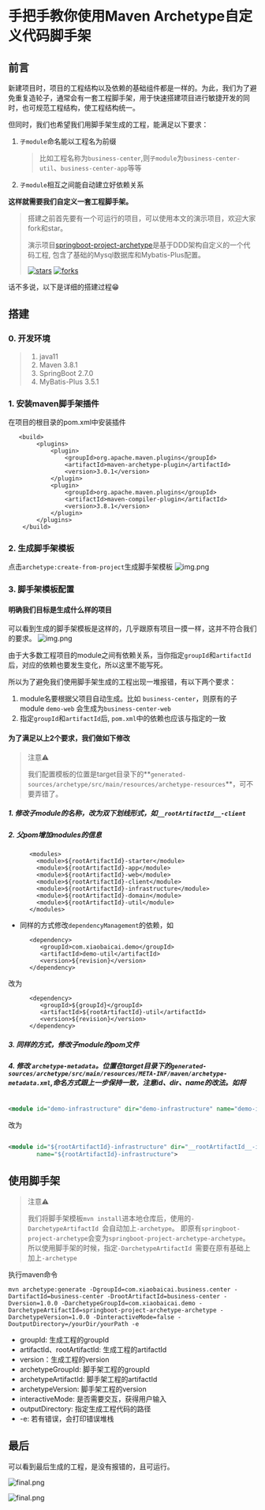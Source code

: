 # 手把手教你使用Maven Archetype自定义代码脚手架

## 前言

新建项目时，项目的工程结构以及依赖的基础组件都是一样的。为此，我们为了避免重复造轮子，通常会有一套工程脚手架，用于快速搭建项目进行敏捷开发的同时，也可规范工程结构，使工程结构统一。

但同时，我们也希望我们用脚手架生成的工程，能满足以下要求：

1. `子module`命名能以工程名为前缀
   > 比如工程名称为`business-center`,则`子module`为`business-center-util`、`business-center-app`等等
2. `子module`相互之间能自动建立好依赖关系

**这样就需要我们自定义一套工程脚手架。**

> 搭建之前首先要有一个可运行的项目，可以使用本文的演示项目，欢迎大家fork和star。
>
>演示项目[springboot-project-archetype](https://github.com/caijianying/springboot-project-archetype)是基于DDD架构自定义的一个代码工程, 包含了基础的Mysql数据库和Mybatis-Plus配置。
>
>[![stars](https://badgen.net/github/stars/caijianying/springboot-project-archetype?icon=github&color=4ab8a1)](https://github.com/caijianying/springboot-project-archetype) [![forks](https://badgen.net/github/forks/caijianying/springboot-project-archetype?icon=github&color=4ab8a1)](https://github.com/caijianying/springboot-project-archetype)


话不多说，以下是详细的搭建过程😁

## 搭建

### 0. 开发环境

>1. java11
>2. Maven 3.8.1
>3. SpringBoot 2.7.0
>4. MyBatis-Plus 3.5.1

### 1. 安装maven脚手架插件

在项目的根目录的pom.xml中安装插件

```maven
   <build>
        <plugins>
            <plugin>
                <groupId>org.apache.maven.plugins</groupId>
                <artifactId>maven-archetype-plugin</artifactId>
                <version>3.0.1</version>
            </plugin>
            <plugin>
                <groupId>org.apache.maven.plugins</groupId>
                <artifactId>maven-compiler-plugin</artifactId>
                <version>3.8.1</version>
            </plugin>
        </plugins>
    </build>
```

### 2. 生成脚手架模板

点击`archetype:create-from-project`生成脚手架模板
![img.png](archetype_generate.png)

### 3. 脚手架模板配置

#### 明确我们目标是生成什么样的项目

可以看到生成的脚手架模板是这样的，几乎跟原有项目一摸一样，这并不符合我们的要求。
![img.png](archetype_config.png)

由于大多数工程项目的module之间有依赖关系，当你指定`groupId`和`artifactId`后，对应的依赖也要发生变化，所以这里不能写死。

所以为了避免我们使用脚手架生成的工程出现一堆报错，有以下两个要求：

1. module名要根据父项目自动生成。比如 `business-center`，则原有的子module `demo-web` 会生成为`business-center-web`
2. 指定`groupId`和`artifactId`后, `pom.xml`中的依赖也应该与指定的一致

#### 为了满足以上2个要求，我们做如下修改

> 注意⚠️
>
>️我们配置模板的位置是target目录下的**`generated-sources/archetype/src/main/resources/archetype-resources`**，可不要弄错了。

##### 1. 修改子module的名称，改为双下划线形式，如`__rootArtifactId__-client`

##### 2. 父pom增加modules的信息

```maven
      <modules>
        <module>${rootArtifactId}-starter</module>
        <module>${rootArtifactId}-app</module>
        <module>${rootArtifactId}-web</module>
        <module>${rootArtifactId}-client</module>
        <module>${rootArtifactId}-infrastructure</module>
        <module>${rootArtifactId}-domain</module>
        <module>${rootArtifactId}-util</module>
      </modules>
```

* 同样的方式修改`dependencyManagement`的依赖，如

```maven
      <dependency>
         <groupId>com.xiaobaicai.demo</groupId>
         <artifactId>demo-util</artifactId>
         <version>${revision}</version>
      </dependency>
```

改为

```maven
      <dependency>
         <groupId>${groupId}</groupId>
         <artifactId>${rootArtifactId}-util</artifactId>
         <version>${revision}</version>
      </dependency>
```

##### 3. 同样的方式，修改子module的pom文件

##### 4. 修改 `archetype-metadata`。位置在target目录下的`generated-sources/archetype/src/main/resources/META-INF/maven/archetype-metadata.xml`,命名方式跟上一步保持一致，注意id、dir、name的改法。如将

```xml

<module id="demo-infrastructure" dir="demo-infrastructure" name="demo-infrastructure">
```

改为

```xml

<module id="${rootArtifactId}-infrastructure" dir="__rootArtifactId__-infrastructure"
        name="${rootArtifactId}-infrastructure">
```

## 使用脚手架

> 注意⚠️
>
>我们将脚手架模板`mvn install`进本地仓库后，使用的`-DarchetypeArtifactId `会自动加上`-archetype`。 即原有`springboot-project-archetype`会变为`springboot-project-archetype-archetype`。 所以使用脚手架的时候，指定`-DarchetypeArtifactId `需要在原有基础上加上`-archetype`


执行maven命令

```shell
mvn archetype:generate -DgroupId=com.xiaobaicai.business.center -DartifactId=business-center -DrootArtifactId=business-center -Dversion=1.0.0 -DarchetypeGroupId=com.xiaobaicai.demo -DarchetypeArtifactId=springboot-project-archetype-archetype -DarchetypeVersion=1.0.0 -DinteractiveMode=false -DoutputDirectory=/yourDir/yourPath -e
```

* groupId: 生成工程的groupId
* artifactId、rootArtifactId: 生成工程的artifactId
* version：生成工程的version
* archetypeGroupId: 脚手架工程的groupId
* archetypeArtifactId: 脚手架工程的artifactId
* archetypeVersion: 脚手架工程的version
* interactiveMode: 是否需要交互，获得用户输入
* outputDirectory: 指定生成工程代码的路径
* -e: 若有错误，会打印错误堆栈

## 最后

可以看到最后生成的工程，是没有报错的，且可运行。

![final.png](finalProject.png)

![final.png](finalRun.png)


